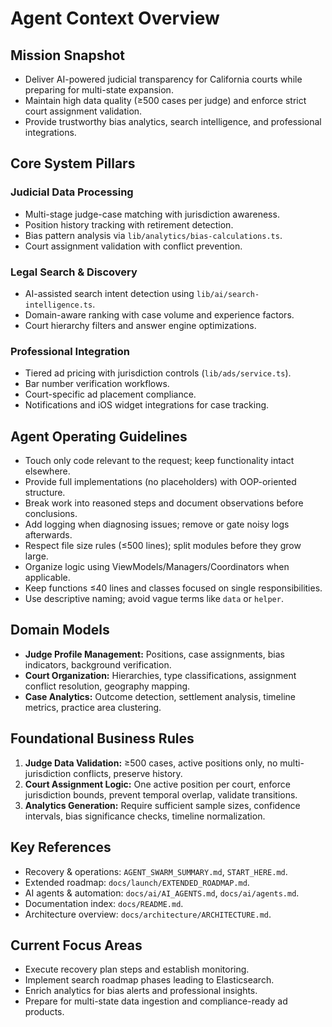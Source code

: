 # Agent Context Overview

## Mission Snapshot

- Deliver AI-powered judicial transparency for California courts while preparing for multi-state expansion.
- Maintain high data quality (≥500 cases per judge) and enforce strict court assignment validation.
- Provide trustworthy bias analytics, search intelligence, and professional integrations.

## Core System Pillars

### Judicial Data Processing

- Multi-stage judge-case matching with jurisdiction awareness.
- Position history tracking with retirement detection.
- Bias pattern analysis via `lib/analytics/bias-calculations.ts`.
- Court assignment validation with conflict prevention.

### Legal Search & Discovery

- AI-assisted search intent detection using `lib/ai/search-intelligence.ts`.
- Domain-aware ranking with case volume and experience factors.
- Court hierarchy filters and answer engine optimizations.

### Professional Integration

- Tiered ad pricing with jurisdiction controls (`lib/ads/service.ts`).
- Bar number verification workflows.
- Court-specific ad placement compliance.
- Notifications and iOS widget integrations for case tracking.

## Agent Operating Guidelines

- Touch only code relevant to the request; keep functionality intact elsewhere.
- Provide full implementations (no placeholders) with OOP-oriented structure.
- Break work into reasoned steps and document observations before conclusions.
- Add logging when diagnosing issues; remove or gate noisy logs afterwards.
- Respect file size rules (≤500 lines); split modules before they grow large.
- Organize logic using ViewModels/Managers/Coordinators when applicable.
- Keep functions ≤40 lines and classes focused on single responsibilities.
- Use descriptive naming; avoid vague terms like `data` or `helper`.

## Domain Models

- **Judge Profile Management:** Positions, case assignments, bias indicators, background verification.
- **Court Organization:** Hierarchies, type classifications, assignment conflict resolution, geography mapping.
- **Case Analytics:** Outcome detection, settlement analysis, timeline metrics, practice area clustering.

## Foundational Business Rules

1. **Judge Data Validation:** ≥500 cases, active positions only, no multi-jurisdiction conflicts, preserve history.
2. **Court Assignment Logic:** One active position per court, enforce jurisdiction bounds, prevent temporal overlap, validate transitions.
3. **Analytics Generation:** Require sufficient sample sizes, confidence intervals, bias significance checks, timeline normalization.

## Key References

- Recovery & operations: `AGENT_SWARM_SUMMARY.md`, `START_HERE.md`.
- Extended roadmap: `docs/launch/EXTENDED_ROADMAP.md`.
- AI agents & automation: `docs/ai/AI_AGENTS.md`, `docs/ai/agents.md`.
- Documentation index: `docs/README.md`.
- Architecture overview: `docs/architecture/ARCHITECTURE.md`.

## Current Focus Areas

- Execute recovery plan steps and establish monitoring.
- Implement search roadmap phases leading to Elasticsearch.
- Enrich analytics for bias alerts and professional insights.
- Prepare for multi-state data ingestion and compliance-ready ad products.
